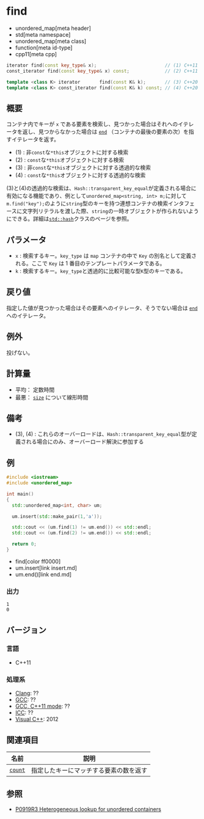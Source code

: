 # find
* unordered_map[meta header]
* std[meta namespace]
* unordered_map[meta class]
* function[meta id-type]
* cpp11[meta cpp]

```cpp
iterator find(const key_type& x);                         // (1) C++11
const_iterator find(const key_type& x) const;             // (2) C++11

template <class K> iterator       find(const K& k);       // (3) C++20
template <class K> const_iterator find(const K& k) const; // (4) C++20
```

## 概要
コンテナ内でキーが `x` である要素を検索し、見つかった場合はそれへのイテレータを返し、見つからなかった場合は [`end`](end.md) （コンテナの最後の要素の次）を指すイテレータを返す。

- (1) : 非`const`な`*this`オブジェクトに対する検索
- (2) : `const`な`*this`オブジェクトに対する検索
- (3) : 非`const`な`*this`オブジェクトに対する透過的な検索
- (4) : `const`な`*this`オブジェクトに対する透過的な検索

(3)と(4)の透過的な検索は、`Hash::transparent_key_equal`が定義される場合に有効になる機能であり、例として`unordered_map<string, int> m;`に対して`m.find("key");`のように`string`型のキーを持つ連想コンテナの検索インタフェースに文字列リテラルを渡した際、`string`の一時オブジェクトが作られないようにできる。詳細は[`std::hash`](/reference/functional/hash.md)クラスのページを参照。


## パラメータ
- `x` : 検索するキー。`key_type` は `map` コンテナの中で `Key` の別名として定義される。ここで `Key` は 1 番目のテンプレートパラメータである。
- `k` : 検索するキー。`key_type`と透過的に比較可能な型`K`型のキーである。


## 戻り値
指定した値が見つかった場合はその要素へのイテレータ、そうでない場合は [`end`](end.md) へのイテレータ。


## 例外
投げない。


## 計算量
- 平均： 定数時間
- 最悪： [`size`](size.md) について線形時間


## 備考
- (3), (4) : これらのオーバーロードは、`Hash::transparent_key_equal`型が定義される場合にのみ、オーバーロード解決に参加する


## 例
```cpp example
#include <iostream>
#include <unordered_map>

int main()
{
  std::unordered_map<int, char> um;

  um.insert(std::make_pair(1,'a'));

  std::cout << (um.find(1) != um.end()) << std::endl;
  std::cout << (um.find(2) != um.end()) << std::endl;

  return 0;
}
```
* find[color ff0000]
* um.insert[link insert.md]
* um.end()[link end.md]

### 出力
```
1
0
```


## バージョン
### 言語
- C++11

### 処理系
- [Clang](/implementation.md#clang): ??
- [GCC](/implementation.md#gcc): ??
- [GCC, C++11 mode](/implementation.md#gcc): ??
- [ICC](/implementation.md#icc): ??
- [Visual C++](/implementation.md#visual_cpp): 2012

## 関連項目

| 名前                | 説明                                   |
|---------------------|----------------------------------------|
| [`count`](count.md) | 指定したキーにマッチする要素の数を返す |


## 参照
- [P0919R3 Heterogeneous lookup for unordered containers](http://www.open-std.org/jtc1/sc22/wg21/docs/papers/2018/p0919r3.html)
